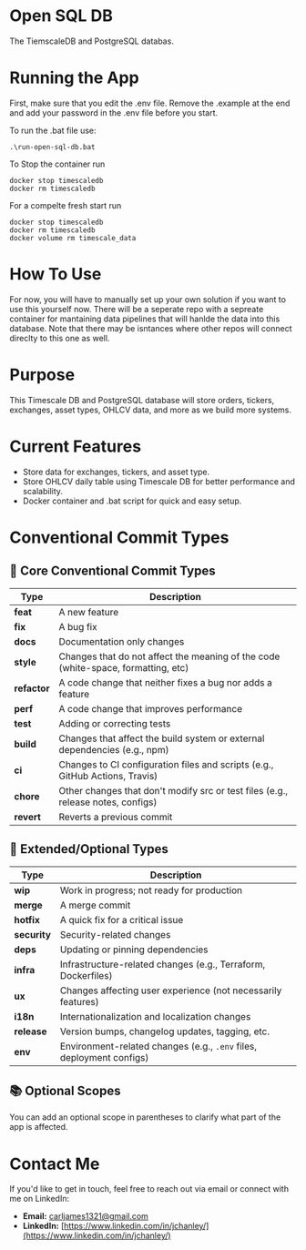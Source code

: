 # Open SQL DB
The TiemscaleDB and PostgreSQL databas. 




# Running the App
First, make sure that you edit the .env file. Remove the .example at the end and add your password in the .env file before you start. 


To run the .bat file use:
```
.\run-open-sql-db.bat
```


To Stop the container run 
```
docker stop timescaledb
docker rm timescaledb
```

For a compelte fresh start run
```
docker stop timescaledb
docker rm timescaledb
docker volume rm timescale_data
```


# How To Use


For now, you will have to manually set up your own solution if you want to use this yourself now. There will be a seperate repo with a sepreate container for mantaining data pipelines that will hanlde the data into this database. Note that there may be isntances where other repos will connect direclty to this one as well. 


# Purpose
This Timescale DB and PostgreSQL database will store orders, tickers, exchanges, asset types, OHLCV data, and more as we build more systems.


# Current Features
* Store data for exchanges, tickers, and asset type.
* Store OHLCV daily table using Timescale DB for better performance and scalability. 
* Docker container and .bat script for quick and easy setup.




# Conventional Commit Types

## 🔧 Core Conventional Commit Types

| Type         | Description                                                                       |
|--------------|-----------------------------------------------------------------------------------|
| **feat**     | A new feature                                                                     |
| **fix**      | A bug fix                                                                         |
| **docs**     | Documentation only changes                                                        |
| **style**    | Changes that do not affect the meaning of the code (white-space, formatting, etc) |
| **refactor** | A code change that neither fixes a bug nor adds a feature                         |
| **perf**     | A code change that improves performance                                           |
| **test**     | Adding or correcting tests                                                        |
| **build**    | Changes that affect the build system or external dependencies (e.g., npm)         |
| **ci**       | Changes to CI configuration files and scripts (e.g., GitHub Actions, Travis)      |
| **chore**    | Other changes that don't modify src or test files (e.g., release notes, configs)  |
| **revert**   | Reverts a previous commit                                                         |

## 🧪 Extended/Optional Types

| Type         | Description                                                         |
|--------------|---------------------------------------------------------------------|
| **wip**      | Work in progress; not ready for production                          |
| **merge**    | A merge commit                                                      |
| **hotfix**   | A quick fix for a critical issue                                    |
| **security** | Security-related changes                                            |
| **deps**     | Updating or pinning dependencies                                    |
| **infra**    | Infrastructure-related changes (e.g., Terraform, Dockerfiles)       |
| **ux**       | Changes affecting user experience (not necessarily features)        |
| **i18n**     | Internationalization and localization changes                       |
| **release**  | Version bumps, changelog updates, tagging, etc.                     |
| **env**      | Environment-related changes (e.g., `.env` files, deployment configs)|

## 📚 Optional Scopes

You can add an optional scope in parentheses to clarify what part of the app is affected.

# Contact Me

If you'd like to get in touch, feel free to reach out via email or connect with me on LinkedIn:

- **Email:** [carljames1321@gmail.com](mailto:carljames1321@gmail.com)
- **LinkedIn:** [https://www.linkedin.com/in/jchanley/](https://www.linkedin.com/in/jchanley/)